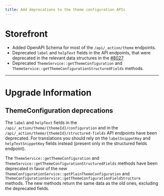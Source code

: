 ```yaml
---
title: Add deprecations to the theme configuration APIs
---
```

# Storefront
* Added OpenAPI Schema for most of the `/api/_action/theme` endpoints.
* Deprecated `label` and `helpText` fields in the API endpoints, that were deprecated in the relevant data structures
  in the [#8027](https://github.com/shopware/shopware/pull/8027)
* Deprecated `ThemeService::getThemeConfiguration` and `ThemeService::getThemeConfigurationStructuredFields` methods.
___
# Upgrade Information

## ThemeConfiguration deprecations

The `label` and `helpText` fields in the `/api/_action/theme/{themeId}/configuration` and in the 
`/api/_action/theme/{themeId}/structured-fields` API endpoints have been deprecated. For translations you should rely on
the `labelSnippetKey` and `helpTextSnippetKey` fields instead (present only in the structured fields endpoint).

The `ThemeService::getThemeConfiguration` and `ThemeService::getThemeConfigurationStructuredFields` methods have been
deprecated in favor of the new `ThemeConfigurationService::getPlainThemeConfiguration` and
`ThemeConfigurationService::getThemeConfigurationFieldStructure` methods. The new methods return the same data as the old ones, 
excluding the deprecated fields.

